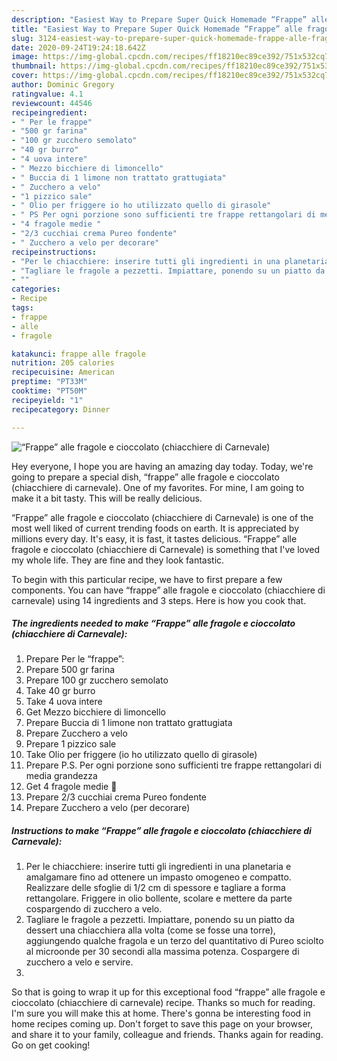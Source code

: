 ```yaml
---
description: "Easiest Way to Prepare Super Quick Homemade “Frappe” alle fragole e cioccolato (chiacchiere di Carnevale)"
title: "Easiest Way to Prepare Super Quick Homemade “Frappe” alle fragole e cioccolato (chiacchiere di Carnevale)"
slug: 3124-easiest-way-to-prepare-super-quick-homemade-frappe-alle-fragole-e-cioccolato-chiacchiere-di-carnevale
date: 2020-09-24T19:24:18.642Z
image: https://img-global.cpcdn.com/recipes/ff18210ec89ce392/751x532cq70/frappe-alle-fragole-e-cioccolato-chiacchiere-di-carnevale-recipe-main-photo.jpg
thumbnail: https://img-global.cpcdn.com/recipes/ff18210ec89ce392/751x532cq70/frappe-alle-fragole-e-cioccolato-chiacchiere-di-carnevale-recipe-main-photo.jpg
cover: https://img-global.cpcdn.com/recipes/ff18210ec89ce392/751x532cq70/frappe-alle-fragole-e-cioccolato-chiacchiere-di-carnevale-recipe-main-photo.jpg
author: Dominic Gregory
ratingvalue: 4.1
reviewcount: 44546
recipeingredient:
- " Per le frappe"
- "500 gr farina"
- "100 gr zucchero semolato"
- "40 gr burro"
- "4 uova intere"
- " Mezzo bicchiere di limoncello"
- " Buccia di 1 limone non trattato grattugiata"
- " Zucchero a velo"
- "1 pizzico sale"
- " Olio per friggere io ho utilizzato quello di girasole"
- " PS Per ogni porzione sono sufficienti tre frappe rettangolari di media grandezza"
- "4 fragole medie "
- "2/3 cucchiai crema Pureo fondente"
- " Zucchero a velo per decorare"
recipeinstructions:
- "Per le chiacchiere: inserire tutti gli ingredienti in una planetaria e amalgamare fino ad ottenere un impasto omogeneo e compatto. Realizzare delle sfoglie di 1/2 cm di spessore e tagliare a forma rettangolare. Friggere in olio bollente, scolare e mettere da parte cospargendo di zucchero a velo."
- "Tagliare le fragole a pezzetti. Impiattare, ponendo su un piatto da dessert una chiacchiera alla volta (come se fosse una torre), aggiungendo qualche fragola e un terzo del quantitativo di Pureo sciolto al microonde per 30 secondi alla massima potenza. Cospargere di zucchero a velo e servire."
- ""
categories:
- Recipe
tags:
- frappe
- alle
- fragole

katakunci: frappe alle fragole 
nutrition: 205 calories
recipecuisine: American
preptime: "PT33M"
cooktime: "PT50M"
recipeyield: "1"
recipecategory: Dinner

---
```



![“Frappe” alle fragole e cioccolato (chiacchiere di Carnevale)](https://img-global.cpcdn.com/recipes/ff18210ec89ce392/751x532cq70/frappe-alle-fragole-e-cioccolato-chiacchiere-di-carnevale-recipe-main-photo.jpg)

Hey everyone, I hope you are having an amazing day today. Today, we're going to prepare a special dish, “frappe” alle fragole e cioccolato (chiacchiere di carnevale). One of my favorites. For mine, I am going to make it a bit tasty. This will be really delicious.



“Frappe” alle fragole e cioccolato (chiacchiere di Carnevale) is one of the most well liked of current trending foods on earth. It is appreciated by millions every day. It's easy, it is fast, it tastes delicious. “Frappe” alle fragole e cioccolato (chiacchiere di Carnevale) is something that I've loved my whole life. They are fine and they look fantastic.


To begin with this particular recipe, we have to first prepare a few components. You can have “frappe” alle fragole e cioccolato (chiacchiere di carnevale) using 14 ingredients and 3 steps. Here is how you cook that.

<!--inarticleads1-->

##### The ingredients needed to make “Frappe” alle fragole e cioccolato (chiacchiere di Carnevale):

1. Prepare  Per le “frappe”:
1. Prepare 500 gr farina
1. Prepare 100 gr zucchero semolato
1. Take 40 gr burro
1. Take 4 uova intere
1. Get  Mezzo bicchiere di limoncello
1. Prepare  Buccia di 1 limone non trattato grattugiata
1. Prepare  Zucchero a velo
1. Prepare 1 pizzico sale
1. Take  Olio per friggere (io ho utilizzato quello di girasole)
1. Prepare  P.S. Per ogni porzione sono sufficienti tre frappe rettangolari di media grandezza
1. Get 4 fragole medie 🍓
1. Prepare 2/3 cucchiai crema Pureo fondente
1. Prepare  Zucchero a velo (per decorare)




<!--inarticleads2-->

##### Instructions to make “Frappe” alle fragole e cioccolato (chiacchiere di Carnevale):

1. Per le chiacchiere: inserire tutti gli ingredienti in una planetaria e amalgamare fino ad ottenere un impasto omogeneo e compatto. Realizzare delle sfoglie di 1/2 cm di spessore e tagliare a forma rettangolare. Friggere in olio bollente, scolare e mettere da parte cospargendo di zucchero a velo.
1. Tagliare le fragole a pezzetti. Impiattare, ponendo su un piatto da dessert una chiacchiera alla volta (come se fosse una torre), aggiungendo qualche fragola e un terzo del quantitativo di Pureo sciolto al microonde per 30 secondi alla massima potenza. Cospargere di zucchero a velo e servire.
1. 




So that is going to wrap it up for this exceptional food “frappe” alle fragole e cioccolato (chiacchiere di carnevale) recipe. Thanks so much for reading. I'm sure you will make this at home. There's gonna be interesting food in home recipes coming up. Don't forget to save this page on your browser, and share it to your family, colleague and friends. Thanks again for reading. Go on get cooking!
